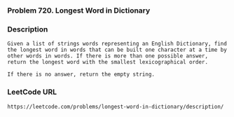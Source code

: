 ### Problem 720. Longest Word in Dictionary

### Description
    Given a list of strings words representing an English Dictionary, find the longest word in words that can be built one character at a time by other words in words. If there is more than one possible answer, return the longest word with the smallest lexicographical order.

    If there is no answer, return the empty string.

### LeetCode URL
	https://leetcode.com/problems/longest-word-in-dictionary/description/
